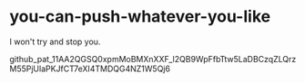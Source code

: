 # you-can-push-whatever-you-like
I won't try and stop you. 


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 
